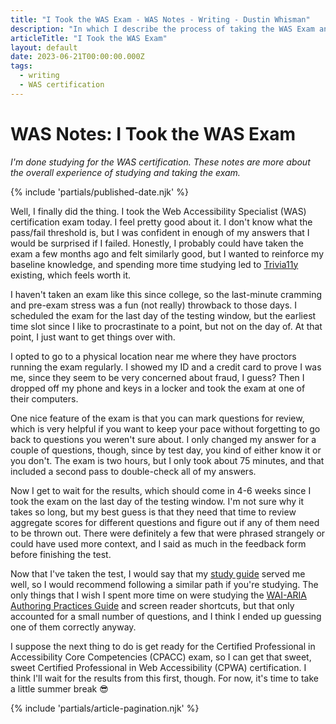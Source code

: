 ```yaml
---
title: "I Took the WAS Exam - WAS Notes - Writing - Dustin Whisman"
description: "In which I describe the process of taking the WAS Exam and reflect on the six months of studying it took to get here."
articleTitle: "I Took the WAS Exam"
layout: default
date: 2023-06-21T00:00:00.000Z
tags:
  - writing
  - WAS certification
---
```


# WAS Notes: I Took the WAS Exam

_I'm done studying for the WAS certification. These notes are more about the overall experience of studying and taking the exam._

{% include 'partials/published-date.njk' %}

Well, I finally did the thing. I took the Web Accessibility Specialist (WAS) certification exam today. I feel pretty good about it. I don't know what the pass/fail threshold is, but I was confident in enough of my answers that I would be surprised if I failed. Honestly, I probably could have taken the exam a few months ago and felt similarly good, but I wanted to reinforce my baseline knowledge, and spending more time studying led to [Trivia11y](https://trivia11y.com) existing, which feels worth it.

I haven't taken an exam like this since college, so the last-minute cramming and pre-exam stress was a fun (not really) throwback to those days. I scheduled the exam for the last day of the testing window, but the earliest time slot since I like to procrastinate to a point, but not on the day of. At that point, I just want to get things over with.

I opted to go to a physical location near me where they have proctors running the exam regularly. I showed my ID and a credit card to prove I was me, since they seem to be very concerned about fraud, I guess? Then I dropped off my phone and keys in a locker and took the exam at one of their computers.

One nice feature of the exam is that you can mark questions for review, which is very helpful if you want to keep your pace without forgetting to go back to questions you weren't sure about. I only changed my answer for a couple of questions, though, since by test day, you kind of either know it or you don't. The exam is two hours, but I only took about 75 minutes, and that included a second pass to double-check all of my answers.

Now I get to wait for the results, which should come in 4-6 weeks since I took the exam on the last day of the testing window. I'm not sure why it takes so long, but my best guess is that they need that time to review aggregate scores for different questions and figure out if any of them need to be thrown out. There were definitely a few that were phrased strangely or could have used more context, and I said as much in the feedback form before finishing the test.

Now that I've taken the test, I would say that my [study guide](/writing/web-accessibility-specialist-certification/study-guide/) served me well, so I would recommend following a similar path if you're studying. The only things that I wish I spent more time on were studying the [WAI-ARIA Authoring Practices Guide](https://www.w3.org/WAI/ARIA/apg/patterns/) and screen reader shortcuts, but that only accounted for a small number of questions, and I think I ended up guessing one of them correctly anyway.

I suppose the next thing to do is get ready for the Certified Professional in Accessibility Core Competencies (CPACC) exam, so I can get that sweet, sweet Certified Professional in Web Accessibility (CPWA) certification. I think I'll wait for the results from this first, though. For now, it's time to take a little summer break 😎

{% include 'partials/article-pagination.njk' %}
